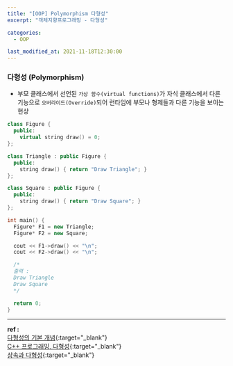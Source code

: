 ```yaml
---
title: "[OOP] Polymorphism 다형성"
excerpt: "객체지향프로그래밍 - 다형성"

categories:
  - OOP

last_modified_at: 2021-11-18T12:30:00
---
```


### 다형성 (Polymorphism)

- 부모 클래스에서 선언된 `가상 함수(virtual functions)`가 자식 클래스에서 다른 기능으로 `오버라이드(Override)`되어 런타임에 부모나 형제들과 다른 기능을 보이는 현상

```cpp
class Figure {
  public:
    virtual string draw() = 0;
};

class Triangle : public Figure {
  public:
    string draw() { return "Draw Triangle"; }
};

class Square : public Figure {
  public:
    string draw() { return "Draw Square"; }
};

int main() {
  Figure* F1 = new Triangle;
  Figure* F2 = new Square;

  cout << F1->draw() << "\n";
  cout << F2->draw() << "\n";

  /*
  출력 :
  Draw Triangle
  Draw Square
  */

  return 0;
}

```

---

**ref :**  
[다형성의 기본 개념](https://ansohxxn.github.io/cpp/chapter12-1/){:target="\_blank"}  
[C++ 프로그래밍, 다형성](https://micropilot.tistory.com/3072){:target="\_blank"}  
[상속과 다형성](https://pacs.tistory.com/entry/C-%EC%83%81%EC%86%8D%EA%B3%BC-%EB%8B%A4%ED%98%95%EC%84%B1-Inheritance-Polymorphism){:target="\_blank"}
